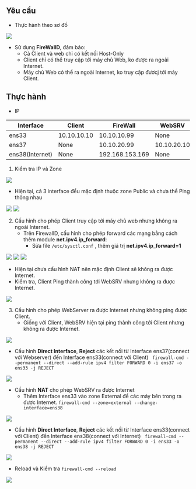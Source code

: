 ## Yêu cầu
- Thực hành theo sơ đồ
<img src="https://i.imgur.com/SMlnwRp.png">

- Sử dụng **FireWallD**, đảm bảo:
	- Cả Client và web chỉ có kết nối Host-Only
	- Client chỉ có thể truy cập tới máy chủ Web, ko được ra ngoài Internet.
	- Máy chủ Web có thể ra ngoài Internet, ko truy cập đươcj tới máy Client.

## Thực hành
- IP

|Interface|Client|FireWall|WebSRV|
|-|-|-|-|
|ens33|10.10.10.10|10.10.10.99|None|
|ens37|None|10.10.20.99|10.10.20.10|
|ens38(Internet)|None|192.168.153.169|None|

1. Kiểm tra IP và Zone
<img src="https://i.imgur.com/Gg1U1a3.png">
	 
- Hiện tại, cả 3 interface đều mặc định thuộc zone Public và chưa thể Ping thông nhau
<img src="https://i.imgur.com/IND6fjl.png">
<img src="https://i.imgur.com/bv1jdWL.png">
	

2. Cấu hình cho phép Client truy cập tới máy chủ web nhưng không ra ngoài Internet.
	- Trên FirewallD, cấu hình cho phép forward các mạng bằng cách thêm module **net.ipv4.ip_forward**:
		- Sửa file `/etc/sysctl.conf` , thêm giá trị **net.ipv4.ip_forward=1**
<img src="https://i.imgur.com/t25bIWJ.png">
<img src="https://i.imgur.com/VuQgYvP.png">
<img src="https://i.imgur.com/ZaF9o5Z.png">

- Hiện tại chưa cấu hình NAT nên mặc định Client sẽ không ra được Internet.
- Kiểm tra, Client Ping thành công tới WebSRV nhưng không ra được Internet.
<img src="https://i.imgur.com/3EaL6vv.png">

3. Cấu hình cho phép WebServer ra được Internet nhưng không ping được Client.
	- Giống với Client, WebSRV hiện tại ping thành công tới Client nhưng không ra được Internet.
<img src="https://i.imgur.com/3EaL6vv.png">

- Cấu hình **Direct Interface**, **Reject** các kết nối từ Interface ens37(connect với Webserver) đến Interface ens33(connect với Client)
` firewall-cmd --permanent --direct --add-rule ipv4 filter FORWARD 0 -i ens37 -o ens33 -j REJECT`
<img src="https://i.imgur.com/gqHa2KV.png">

- Cấu hình **NAT** cho phép WebSRV ra được Internet
	- Thêm Interface ens33 vào zone External để các máy bên trong ra được Internet.
`firewall-cmd --zone=external --change-interface=ens38`
<img src="https://i.imgur.com/qHQIN86.png">

- Cấu hình **Direct Interface**, **Reject** các kết nối từ Interface ens33(connect với Client) đến Interface ens38(connect với Internet)
` firewall-cmd --permanent --direct --add-rule ipv4 filter FORWARD 0 -i ens33 -o ens38 -j REJECT`
<img src="https://i.imgur.com/HUKeLbU.png">

- Reload và Kiểm tra
`firewall-cmd --reload`
<img src="https://i.imgur.com/d09OhX8.png">
